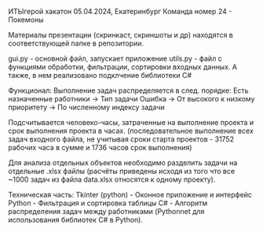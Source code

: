 ИТЫгерой хакатон 05.04.2024, Екатеринбург
Команда номер 24 - Покемоны

Материалы презентации (скринкаст, скриншоты и др) находятся в соответствующей папке в репозитории.

gui.py - основной файл, запускает приложение
utils.py - файл с функциями обработки, фильтрации, сортировки входных данных. А также, в нем реализовано подклчение библиотеки C#

Функционал:
 Выполнение задач распределяется в след. порядке: 
Есть назначенные работники -> Тип задачи Ошибка -> От высокого к низкому приоритету -> По численному индексу задачи 

Подсчитывается человеко-часы, затраченные на выполнение проекта и срок выполнения проекта в часах. (последовательное выполнение всех задач входного файла, не учитывая сроки старта проектов - 31752 рабочих часа в сумме и 1736 часов срок выполнения)

Для анализа отдельных объектов необходимо разделить задачи на отдельные .xlsx файлы (расчёты приведены исходя из того что все ~1000 задач из файла data.xlsx относятся к одному проекту).

Техническая часть:
Tkinter (python) - Оконное приложение и интерфейс
Python - Фильтрация и сортировка таблицы
C# - Алгоритм распределения задач между работниками (Pythonnet для использования библиотек C# в Python). 
